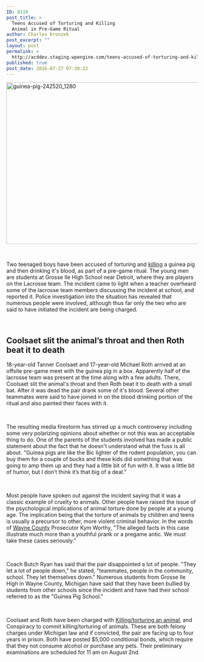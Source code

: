 ```yaml
---
ID: 8110
post_title: >
  Teens Accused of Torturing and Killing
  Animal in Pre-Game Ritual
author: Charles Kronzek
post_excerpt: ""
layout: post
permalink: >
  http://acddev.staging.wpengine.com/teens-accused-of-torturing-and-killing-animal-in-pre-game-ritual.html
published: true
post_date: 2016-07-27 07:30:22
---
```

<span style="font-weight: 400;"><a href="http://acddev.staging.wpengine.com/wp-content/uploads/2016/07/guinea-pig-242520_1280.jpg"><img class="alignnone size-large wp-image-8123" src="http://acddev.staging.wpengine.com/wp-content/uploads/2016/07/guinea-pig-242520_1280-1024x681.jpg" alt="guinea-pig-242520_1280" width="640" height="426" /></a></span>

&nbsp;

<span style="font-weight: 400;">Two teenaged boys have been accused of torturing and </span><a href="http://acddev.staging.wpengine.com/michigan-open-murder-attorneys.html" target="_blank"><span style="font-weight: 400;">killing</span></a><span style="font-weight: 400;"> a guinea pig and then drinking it's blood, as part of a pre-game ritual. The young men are students at Grosse Ile High School near Detroit, where they are players on the Lacrosse team. The incident came to light when a teacher overheard some of the lacrosse team members discussing the incident at school, and reported it. Police investigation into the situation has revealed that numerous people were involved, although thus far only the two who are said to have initiated the incident are being charged.</span>

&nbsp;


<h2>Coolsaet slit the animal’s throat and then Roth beat it to death</h2>

<span style="font-weight: 400;">18-year-old Tanner Coolsaet and 17-year-old Michael Roth arrived at an offsite pre-game meet with the guinea pig in a box. Apparently half of the lacrosse team was present at the time along with a few adults. There, Coolsaet slit the animal's throat and then Roth beat it to death with a small bat. After it was dead the pair drank some of it's blood. Several other teammates were said to have joined in on the blood drinking portion of the ritual and also painted their faces with it.</span>

&nbsp;

<span style="font-weight: 400;">The resulting media firestorm has stirred up a much controversy including some very polarizing opinions about whether or not this was an acceptable thing to do. One of the parents of the students involved has made a public statement about the fact that he doesn't understand what the fuss is all about. "Guinea pigs are like the Bic lighter of the rodent population, you can buy them for a couple of bucks and these kids did something that was going to amp them up and they had a little bit of fun with it. It was a little bit of humor, but I don’t think it’s that big of a deal.”</span>

&nbsp;

<span style="font-weight: 400;">Most people have spoken out against the incident saying that it was a classic example of cruelty to animals. Other people have raised the issue of the psychological implications of animal torture done by people at a young age. The implication being that the torture of animals by children and teens is usually a precursor to other, more violent criminal behavior. In the words of </span><a href="http://acddev.staging.wpengine.com/wayne-county-criminal-defense-attorney-michigan-top-lawyer-aggressive-team.html" target="_blank"><span style="font-weight: 400;">Wayne County</span></a><span style="font-weight: 400;"> Prosecutor Kym Worthy, "The alleged facts in this case illustrate much more than a youthful prank or a pregame antic. We must take these cases seriously."</span>

&nbsp;

<span style="font-weight: 400;">Coach Butch Ryan has said that the pair disappointed a lot of people. "They let a lot of people down," he stated, "teammates, people in the community, school. They let themselves down." Numerous students from Grosse Ile High in Wayne County, Michigan have said that they have been bullied by students from other schools since the incident and have had their school referred to as the "Guinea Pig School."</span>

&nbsp;

<span style="font-weight: 400;">Coolsaet and Roth have been charged with </span><a href="http://acddev.staging.wpengine.com/michigan-animal-cruelty-law-defense-lawyer-criminal-attorney.html" target="_blank"><span style="font-weight: 400;">Killing/torturing an animal</span></a><span style="font-weight: 400;">, and Conspiracy to commit killing/torturing of animals. These are both felony charges under Michigan law and if convicted, the pair are facing up to four years in prison. Both have posted $5,000 conditional bonds, which require that they not consume alcohol or purchase any pets. Their preliminary examinations are scheduled for 11 am on August 2nd. </span>